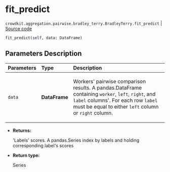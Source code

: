 # fit_predict
`crowdkit.aggregation.pairwise.bradley_terry.BradleyTerry.fit_predict` | [Source code](https://github.com/Toloka/crowd-kit/blob/v1.1.0.rc2/crowdkit/aggregation/pairwise/bradley_terry.py#L127)

```python
fit_predict(self, data: DataFrame)
```

## Parameters Description

| Parameters | Type | Description |
| :----------| :----| :-----------|
`data`|**DataFrame**|<p>Workers&#x27; pairwise comparison results. A pandas.DataFrame containing `worker`, `left`, `right`, and `label` columns&#x27;. For each row `label` must be equal to either `left` column or `right` column.</p>

* **Returns:**

  'Labels' scores.
A pandas.Series index by labels and holding corresponding label's scores

* **Return type:**

  Series
